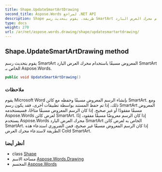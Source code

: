```yaml
---
title: Shape.UpdateSmartArtDrawing
second_title: Aspose.Words لمراجع .NET API
description: Shape طريقة. يقوم بتحديث رسم SmartArt المعروض مسبقًا باستخدام محرك العرض البارد SmartArt الخاص بـ Aspose.Words.
type: docs
weight: 270
url: /ar/net/aspose.words.drawing/shape/updatesmartartdrawing/
---
```

## Shape.UpdateSmartArtDrawing method

يقوم بتحديث رسم SmartArt المعروض مسبقًا باستخدام محرك العرض البارد SmartArt الخاص بـ Aspose.Words.

```csharp
public void UpdateSmartArtDrawing()
```

### ملاحظات

يقوم Microsoft Word بإنشاء الرسم المعروض مسبقًا وحفظه مع كائن SmartArt. ومع ذلك، إذا تم حفظ المستند بواسطة تطبيقات أخرى، فقد يكون رسم SmartArt المعروض مسبقًا مفقودًا أو غير صحيح. إذا كان الرسم المعروض مسبقًا متاحًا، فسيستخدمه Aspose.Words لعرض كائن SmartArt. إذا كان الرسم معروضًا مسبقًا مفقود، إذًا يستخدم Aspose.Words محرك العرض البارد SmartArt الخاص به لعرض كائن SmartArt. إذا كان الرسم المعروض مسبقًا غير صحيح، فمن الضروري استدعاء هذه الطريقة لاستدعاء محرك العرض Cold SmartArt.

### أنظر أيضا

* class [Shape](../)
* مساحة الاسم [Aspose.Words.Drawing](../../shape/)
* المجسم [Aspose.Words](../../../)


